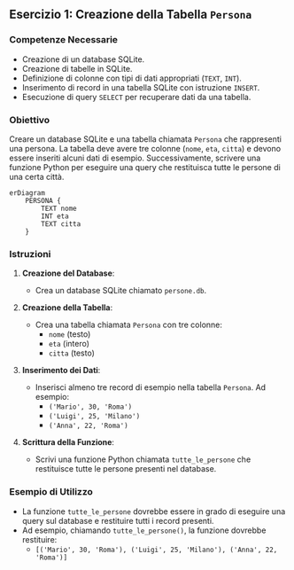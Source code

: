 ## Esercizio 1: Creazione della Tabella `Persona`

### Competenze Necessarie
- Creazione di un database SQLite.
- Creazione di tabelle in SQLite.
- Definizione di colonne con tipi di dati appropriati (`TEXT`, `INT`).
- Inserimento di record in una tabella SQLite con istruzione `INSERT`.
- Esecuzione di query `SELECT` per recuperare dati da una tabella.

### Obiettivo
Creare un database SQLite e una tabella chiamata `Persona` che rappresenti una persona. La tabella deve avere tre colonne (`nome`, `eta`, `citta`) e devono essere inseriti alcuni dati di esempio. Successivamente, scrivere una funzione Python per eseguire una query che restituisca tutte le persone di una certa città.

```mermaid
erDiagram
    PERSONA {
        TEXT nome
        INT eta
        TEXT citta
    }
```

### Istruzioni
1. **Creazione del Database**:
    - Crea un database SQLite chiamato `persone.db`.

2. **Creazione della Tabella**:
    - Crea una tabella chiamata `Persona` con tre colonne:
        - `nome` (testo)
        - `eta` (intero)
        - `citta` (testo)

3. **Inserimento dei Dati**:
    - Inserisci almeno tre record di esempio nella tabella `Persona`. Ad esempio:
        - `('Mario', 30, 'Roma')`
        - `('Luigi', 25, 'Milano')`
        - `('Anna', 22, 'Roma')`

4. **Scrittura della Funzione**:
    - Scrivi una funzione Python chiamata `tutte_le_persone` che restituisce tutte le persone presenti nel database.

### Esempio di Utilizzo
- La funzione `tutte_le_persone` dovrebbe essere in grado di eseguire una query sul database e restituire tutti i record presenti.
- Ad esempio, chiamando `tutte_le_persone()`, la funzione dovrebbe restituire:
    - `[('Mario', 30, 'Roma'), ('Luigi', 25, 'Milano'), ('Anna', 22, 'Roma')]`